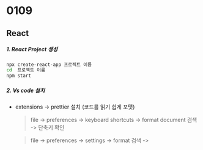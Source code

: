 # 0109 

## React 

##### 1. React Project 생성 

```bash
npx create-react-app 프로젝트 이름  
cd  프로젝트 이름 
npm start 
```



##### 2. Vs code  설치 

- extensions -> prettier 설치 (코드를 읽기 쉽게 포맷) 

  > file -> preferences -> keyboard shortcuts -> format document 검색 -> 단축키 확인 

  > file -> preferences -> settings -> format 검색 -> 

